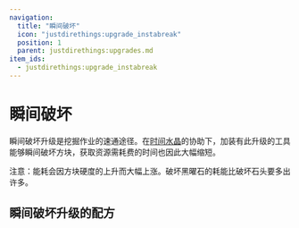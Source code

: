 ```yaml
---
navigation:
  title: "瞬间破坏"
  icon: "justdirethings:upgrade_instabreak"
  position: 1
  parent: justdirethings:upgrades.md
item_ids:
  - justdirethings:upgrade_instabreak
---
```


# 瞬间破坏

瞬间破坏升级是挖掘作业的速通途径。在[时间水晶](./res_time_crystal.md)的协助下，加装有此升级的工具能够瞬间破坏方块，获取资源需耗费的时间也因此大幅缩短。

注意：能耗会因方块硬度的上升而大幅上涨。破坏黑曜石的耗能比破坏石头要多出许多。

## 瞬间破坏升级的配方



<Recipe id="justdirethings:upgrade_instabreak" />

